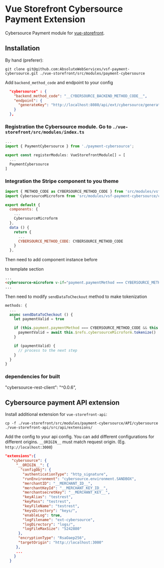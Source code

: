 # Vue Storefront Cybersource Payment Extension

Cybersource Payment module for [vue-storefront](https://github.com/DivanteLtd/vue-storefront).

## Installation

By hand (preferer):

```shell
git clone git@github.com:AbsoluteWebServices/vsf-payment-cybersource.git ./vue-storefront/src/modules/payment-cybersource
```

Add `backend_method_code` and endpoint to your config

```json
  "cybersource" : {
    "backend_method_code": "__CYBERSOURCE_BACKEND_METHOD_CODE__",
    "endpoint": {
      "generateKey": "http://localhost:8080/api/ext/cybersource/generate-key"
    }
  },
```

### Registration the Cybersource module. Go to `./vue-storefront/src/modules/index.ts`

```js
...
import { PaymentCybersource } from './payment-cybersource';

export const registerModules: VueStorefrontModule[] = [
  ...
  PaymentCybersource
]
```

### Integration the Stripe component to you theme
```js
import { METHOD_CODE as CYBERSOURCE_METHOD_CODE } from 'src/modules/vsf-payment-cybersource'
import CybersourceMicroform from 'src/modules/vsf-payment-cybersource/components/Microform'

export default {
  components: {
    ...
    CybersourceMicroform
  },
  data () {
    return {
      ...
      CYBERSOURCE_METHOD_CODE: CYBERSOURCE_METHOD_CODE
    }
  },
```

Then need to add component instance before <div id="checkout-order-review-additional-container"> to template section

```html
...
<cybersource-microform v-if="payment.paymentMethod === CYBERSOURCE_METHOD_CODE" key="cybersource-microform" ref="cybersourceMicroform" />
...
```

Then need to modify `sendDataToCheckout` method to make tokenization

```js
methods: {
  ...
  async sendDataToCheckout () {
    let paymentValid = true

    if (this.payment.paymentMethod === CYBERSOURCE_METHOD_CODE && this.$refs.cybersourceMicroform) {
      paymentValid = await this.$refs.cybersourceMicroform.tokenize()
    }

    if (paymentValid) {
      // process to the next step
    }
  }
}
```


### dependencies for built

"cybersource-rest-client": "^0.0.6",

## Cybersource payment API extension

Install additional extension for `vue-storefront-api`:

```shell
cp -f ./vue-storefront/src/modules/payment-cybersource/API/cybersource ./vue-storefront-api/src/api/extensions/
```

Add the config to your api config. You can add different configurations for different origins. `__ORIGIN__` must match request origin. (Eg. `http://localhost:3000`)

```json
"extensions":{
   "cybersource": {
     "__ORIGIN__": {
       "configObj": {
        "authenticationType": "http_signature",
        "runEnvironment": "cybersource.environment.SANDBOX",
        "merchantID": "__MERCHANT_ID__",
        "merchantKeyId": "__MERCHANT_KEY_ID__",
        "merchantsecretKey": "__MERCHANT_KEY__",
        "keyAlias": "testrest",
        "keyPass": "testrest",
        "keyFileName": "testrest",
        "keysDirectory": "keys/",
        "enableLog": true,
        "logFilename": "ext-cybersource",
        "logDirectory": "logs/",
        "logFileMaxSize": "5242880"
      },
      "encryptionType": "RsaOaep256",
      "targetOrigin": "http://localhost:3000"
     },
     ...
    }
  }
```
